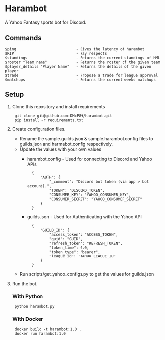 # Harambot
A Yahoo Fantasy sports bot for Discord.

## Commands
    $ping                           - Gives the latency of harambot
    $RIP                            - Pay respects
    $standings                      - Returns the current standings of HML
    $roster "Team name"             - Returns the roster of the given team
    $player_details "Player Name"   - Returns the details of the given player
    $trade                          - Propose a trade for league approval
    $matchups                       - Returns the current weeks matchups

## Setup

1. Clone this repository and install requirements

        git clone git@github.com:DMcP89/harambot.git
        pip install -r requirements.txt

2. Create configuration files.

    - Rename the sample.guilds.json & sample.harambot.config files to guilds.json and harmabot.config respectively.
    - Update the values with your own values
        - harambot.config - Used for connecting to Discord and Yahoo APIs

                {
                    "AUTH": {
                        "_comment": "Discord bot token (via app > bot account).",
                        "TOKEN": "DISCORD_TOKEN",
                        "CONSUMER_KEY": "YAHOO_CONSUMER_KEY",
                        "CONSUMER_SECRET": "YAHOO_CONSUMER_SECRET"
                    }
                }
        - guilds.json - Used for Authenticating with the Yahoo API

                {
                    "GUILD_ID": {
                        "access_token": "ACCESS_TOKEN",
                        "guid": "GUID",
                        "refresh_token": "REFRESH_TOKEN",
                        "token_time": 0.0,
                        "token_type": "bearer",
                        "league_id": "YAHOO_LEAGUE_ID"
                    }
                }
    - Run scripts/get_yahoo_configs.py to get the values for guilds.json 

3. Run the bot. 

    ### With Python
        python harambot.py
    ### With Docker
        docker build -t harambot:1.0 .
        docker run harambot:1.0